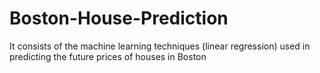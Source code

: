 # Boston-House-Prediction
It consists of the machine learning techniques (linear regression) used in predicting the future prices of houses in Boston

